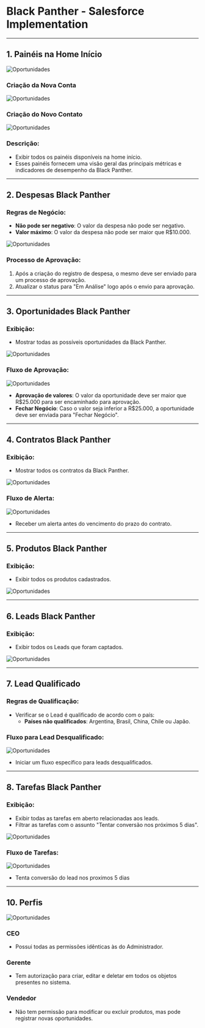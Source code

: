 # Black Panther - Salesforce Implementation
---

## 1. Painéis na Home Início
![Oportunidades](assets/Home%20Black%20Panthers.png)

### Criação da Nova Conta
![Oportunidades](assets/Cria%20Nova%20Conta.png)

### Criação do Novo Contato
![Oportunidades](assets/Insere%20Novo%20Contato.png)

### Descrição:
- Exibir todos os painéis disponíveis na home início.
- Esses painéis fornecem uma visão geral das principais métricas e indicadores de desempenho da Black Panther.

---
## 2. Despesas Black Panther
### Regras de Negócio:
- **Não pode ser negativo**: O valor da despesa não pode ser negativo.
- **Valor máximo**: O valor da despesa não pode ser maior que R$10.000.

![Oportunidades](assets/Aprova%20Despesas.png)

### Processo de Aprovação:
1. Após a criação do registro de despesa, o mesmo deve ser enviado para um processo de aprovação.
2. Atualizar o status para "Em Análise" logo após o envio para aprovação.

---

## 3. Oportunidades Black Panther
### Exibição:
- Mostrar todas as possíveis oportunidades da Black Panther.

![Oportunidades](assets/Oportunidades%20Black%20Panthers.png)

### Fluxo de Aprovação:

![Oportunidades](assets/Atualiza%20Processo%20Aprovacao%20OP.png)
- **Aprovação de valores**: O valor da oportunidade deve ser maior que R$25.000 para ser encaminhado para aprovação.
- **Fechar Negócio**: Caso o valor seja inferior a R$25.000, a oportunidade deve ser enviada para "Fechar Negócio".

---

## 4. Contratos Black Panther
### Exibição:
- Mostrar todos os contratos da Black Panther.

![Oportunidades](assets/Contratos%20Black%20Panthers.png)

### Fluxo de Alerta:
![Oportunidades](assets/Vencimento%20Contrato.png)
- Receber um alerta antes do vencimento do prazo do contrato.

---

## 5. Produtos Black Panther
### Exibição:
- Exibir todos os produtos cadastrados.

![Oportunidades](assets/Produtos%20Black%20Panthers.png)

---

## 6. Leads Black Panther
### Exibição:
- Exibir todos os Leads que foram captados.

![Oportunidades](assets/Leads%20Black%20Panthers.png)

---

## 7. Lead Qualificado
### Regras de Qualificação:
- Verificar se o Lead é qualificado de acordo com o país:
  - **Países não qualificados**: Argentina, Brasil, China, Chile ou Japão.

### Fluxo para Lead Desqualificado:
![Oportunidades](assets/Lead_Qualificado.png)
- Iniciar um fluxo específico para leads desqualificados.

---

## 8. Tarefas Black Panther
### Exibição:
- Exibir todas as tarefas em aberto relacionadas aos leads.
- Filtrar as tarefas com o assunto "Tentar conversão nos próximos 5 dias".

![Oportunidades](assets/Tarefas%20Black%20Panthers.png)

### Fluxo de Tarefas:
![Oportunidades](assets/Lead_Qualificado.png)
- Tenta conversão do lead nos proximos 5 dias

---

## 10. Perfis

![Oportunidades](assets/Perfis.png)

### CEO
- Possui todas as permissões idênticas às do Administrador.

### Gerente
- Tem autorização para criar, editar e deletar em todos os objetos presentes no sistema.

### Vendedor
- Não tem permissão para modificar ou excluir produtos, mas pode registrar novas oportunidades.